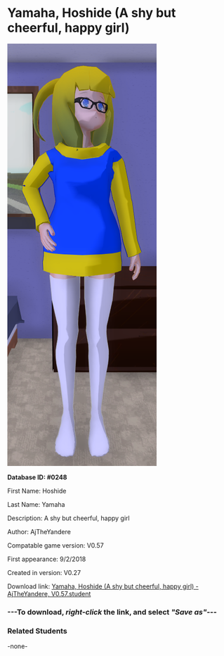 # Yamaha, Hoshide (A shy but cheerful, happy girl)

<img src="../../Files/Images/Yamaha, Hoshide (A shy but cheerful, happy girl).png" title="Yamaha, Hoshide (A shy but cheerful, happy girl) - AjTheYandere, V0.57">

**Database ID: #0248**

First Name: Hoshide

Last Name: Yamaha

Description: A shy but cheerful, happy girl

Author: AjTheYandere

Compatable game version: V0.57

First appearance: 9/2/2018

Created in version: V0.27

Download link: <a href="https://raw.githubusercontent.com/Arbiter1223/Daigaku-Gurashi-Custom-Students/master/Files/Student%20Files/Yamaha%2C%20Hoshide%20(A%20shy%20but%20cheerful%2C%20happy%20girl)%20-%20AjTheYandere%2C%20V0.57.student">Yamaha, Hoshide (A shy but cheerful, happy girl) - AjTheYandere, V0.57.student</a>

### ---**To download, _right-click_ the link, and select _"Save as"_**---

### Related Students

-none-
